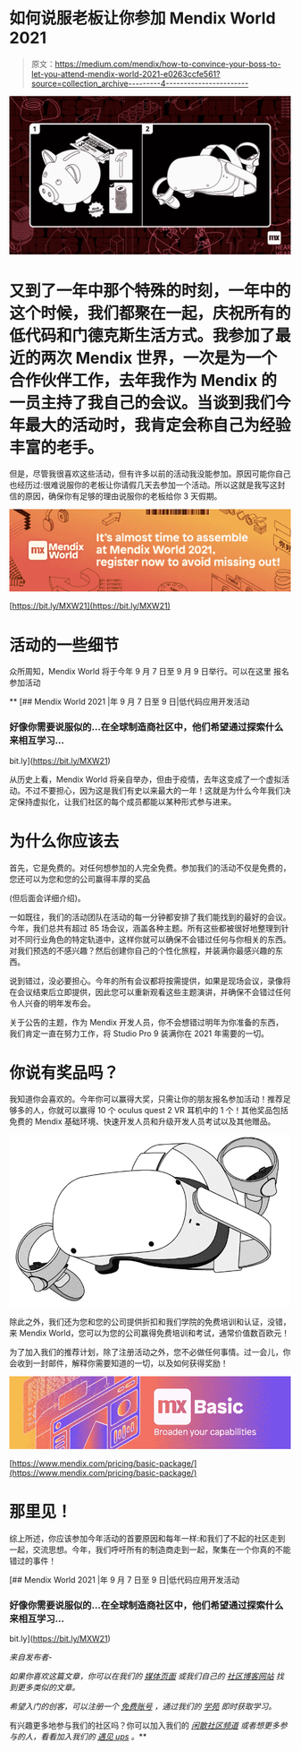# 如何说服老板让你参加 Mendix World 2021

> 原文：<https://medium.com/mendix/how-to-convince-your-boss-to-let-you-attend-mendix-world-2021-e0263ccfe561?source=collection_archive---------4----------------------->

![](img/d1fa6ec2aee39b1f86c31be08565e113.png)

# 又到了一年中那个特殊的时刻，一年中的这个时候，我们都聚在一起，庆祝所有的低代码和门德克斯生活方式。我参加了最近的两次 Mendix 世界，一次是为一个合作伙伴工作，去年我作为 Mendix 的一员主持了我自己的会议。当谈到我们今年最大的活动时，我肯定会称自己为经验丰富的老手。

但是，尽管我很喜欢这些活动，但有许多以前的活动我没能参加。原因可能你自己也经历过:很难说服你的老板让你请假几天去参加一个活动。所以这就是我写这封信的原因，确保你有足够的理由说服你的老板给你 3 天假期。

![](img/dad7076f5ddd5951cfcddce5ec525198.png)

[https://bit.ly/MXW21](https://bit.ly/MXW21)

# 活动的一些细节

众所周知，Mendix World 将于今年 9 月 7 日至 9 月 9 日举行。可以在这里 报名参加活动[](https://www.mendix.com/mendix-world/?utm_medium=referral&utm_source=Employee&utm_campaign=GL-CE-2021-09-06-Mendix-World)

**[](https://bit.ly/MXW21) [## Mendix World 2021 |年 9 月 7 日至 9 日|低代码应用开发活动

### 好像你需要说服似的...在全球制造商社区中，他们希望通过探索什么来相互学习…

bit.ly](https://bit.ly/MXW21) 

从历史上看，Mendix World 将亲自举办，但由于疫情，去年这变成了一个虚拟活动。不过不要担心，因为这是我们有史以来最大的一年！这就是为什么今年我们决定保持虚拟化，让我们社区的每个成员都能以某种形式参与进来。

# 为什么你应该去

首先，它是免费的。对任何想参加的人完全免费。参加我们的活动不仅是免费的，您还可以为您和您的公司赢得丰厚的奖品

(但后面会详细介绍)。

一如既往，我们的活动团队在活动的每一分钟都安排了我们能找到的最好的会议。今年，我们总共有超过 85 场会议，涵盖各种主题。所有这些都被很好地整理到针对不同行业角色的特定轨道中，这样你就可以确保不会错过任何与你相关的东西。对我们预选的不感兴趣？然后创建你自己的个性化旅程，并装满你最感兴趣的东西。

说到错过，没必要担心。今年的所有会议都将按需提供，如果是现场会议，录像将在会议结束后立即提供，因此您可以重新观看这些主题演讲，并确保不会错过任何令人兴奋的明年发布会。

关于公告的主题，作为 Mendix 开发人员，你不会想错过明年为你准备的东西，我们肯定一直在努力工作，将 Studio Pro 9 装满你在 2021 年需要的一切。

# 你说有奖品吗？

我知道你会喜欢的。今年你可以赢得大奖，只需让你的朋友报名参加活动！推荐足够多的人，你就可以赢得 10 个 oculus quest 2 VR 耳机中的 1 个！其他奖品包括免费的 Mendix 基础环境、快速开发人员和升级开发人员考试以及其他赠品。

![](img/dd54d3b9617ee8d3eaa9f37f1e4c1bba.png)

除此之外，我们还为您和您的公司提供折扣和我们学院的免费培训和认证，没错，来 Mendix World，您可以为您的公司赢得免费培训和考试，通常价值数百欧元！

为了加入我们的推荐计划，除了注册活动之外，您不必做任何事情。过一会儿，你会收到一封邮件，解释你需要知道的一切，以及如何获得奖励！

![](img/9095925fed5d19ba898085953e9245c7.png)

[https://www.mendix.com/pricing/basic-package/](https://www.mendix.com/pricing/basic-package/)

# 那里见！

综上所述，你应该参加今年活动的首要原因和每年一样:和我们了不起的社区走到一起，交流思想。今年，我们呼吁所有的制造商走到一起，聚集在一个你真的不能错过的事件！

[](https://bit.ly/MXW21) [## Mendix World 2021 |年 9 月 7 日至 9 日|低代码应用开发活动

### 好像你需要说服似的...在全球制造商社区中，他们希望通过探索什么来相互学习…

bit.ly](https://bit.ly/MXW21) 

*来自发布者-*

*如果你喜欢这篇文章，你可以在我们的* [*媒体页面*](https://medium.com/mendix) *或我们自己的* [*社区博客网站*](https://developers.mendix.com/community-blog/) *找到更多类似的文章。*

*希望入门的创客，可以注册一个* [*免费账号*](https://signup.mendix.com/link/signup/?source=direct) *，通过我们的* [*学苑*](https://academy.mendix.com/link/home) *即时获取学习。*

有兴趣更多地参与我们的社区吗？你可以加入我们的 [*闲散社区频道*](https://join.slack.com/t/mendixcommunity/shared_invite/zt-hwhwkcxu-~59ywyjqHlUHXmrw5heqpQ) *或者想更多参与的人，看看加入我们的* [*遇见 ups*](https://developers.mendix.com/meetups/#meetupsNearYou) *。***